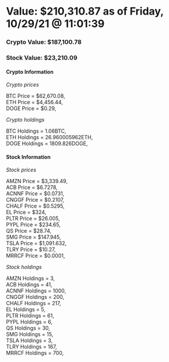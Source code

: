 # Value: $210,310.87 as of Friday, 10/29/21 @ 11:01:39 

### Crypto Value: $187,100.78

### Stock Value: $23,210.09

#### Crypto Information 
*Crypto prices* 

BTC Price = $62,670.08,  
ETH Price = $4,456.44,  
DOGE Price = $0.29,  


*Crypto holdings* 

BTC Holdings = 1.06BTC,  
ETH Holdings = 26.960005962ETH,  
DOGE Holdings = 1809.826DOGE,  


#### Stock Information 

*Stock prices* 

AMZN Price = $3,339.49,  
ACB Price = $6.7278,  
ACNNF Price = $0.0731,  
CNGGF Price = $0.2107,  
CHALF Price = $0.5295,  
EL Price = $324,  
PLTR Price = $26.005,  
PYPL Price = $234.65,  
QS Price = $28.74,  
SMG Price = $147.945,  
TSLA Price = $1,091.632,  
TLRY Price = $10.27,  
MRRCF Price = $0.0001,  


*Stock holdings* 

AMZN Holdings = 3,  
ACB Holdings = 41,  
ACNNF Holdings = 1000,  
CNGGF Holdings = 200,  
CHALF Holdings = 217,  
EL Holdings = 5,  
PLTR Holdings = 61,  
PYPL Holdings = 6,  
QS Holdings = 30,  
SMG Holdings = 15,  
TSLA Holdings = 3,  
TLRY Holdings = 167,  
MRRCF Holdings = 700,  



